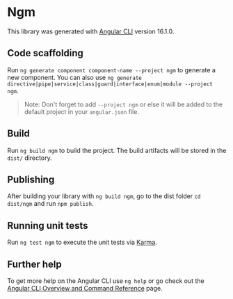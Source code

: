 # Ngm

This library was generated with [Angular CLI](https://github.com/angular/angular-cli) version 16.1.0.

## Code scaffolding

Run `ng generate component component-name --project ngm` to generate a new component. You can also use `ng generate directive|pipe|service|class|guard|interface|enum|module --project ngm`.
> Note: Don't forget to add `--project ngm` or else it will be added to the default project in your `angular.json` file. 

## Build

Run `ng build ngm` to build the project. The build artifacts will be stored in the `dist/` directory.

## Publishing

After building your library with `ng build ngm`, go to the dist folder `cd dist/ngm` and run `npm publish`.

## Running unit tests

Run `ng test ngm` to execute the unit tests via [Karma](https://karma-runner.github.io).

## Further help

To get more help on the Angular CLI use `ng help` or go check out the [Angular CLI Overview and Command Reference](https://angular.io/cli) page.
